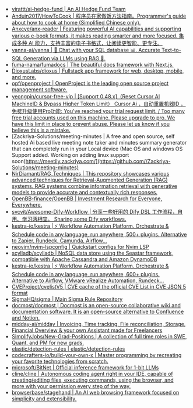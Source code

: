 + [virattt/ai-hedge-fund | An AI Hedge Fund Team](https://github.com//virattt/ai-hedge-fund)
+ [Anduin2017/HowToCook | 程序员在家做饭方法指南。Programmer's guide about how to cook at home (Simplified Chinese only).](https://github.com//Anduin2017/HowToCook)
+ [Anxcye/anx-reader | Featuring powerful AI capabilities and supporting various e-book formats, it makes reading smarter and more focused. 集成多种 AI 能力，支持丰富的电子书格式，让阅读更智能、更专注。](https://github.com//Anxcye/anx-reader)
+ [vanna-ai/vanna | 🤖 Chat with your SQL database 📊. Accurate Text-to-SQL Generation via LLMs using RAG 🔄.](https://github.com//vanna-ai/vanna)
+ [fuma-nama/fumadocs | The beautiful docs framework with Next.js.](https://github.com//fuma-nama/fumadocs)
+ [DioxusLabs/dioxus | Fullstack app framework for web, desktop, mobile, and more.](https://github.com//DioxusLabs/dioxus)
+ [opf/openproject | OpenProject is the leading open source project management software.](https://github.com//opf/openproject)
+ [yeongpin/cursor-free-vip | [Support 0.48.x]（Reset Cursor AI MachineID & Bypass Higher Token Limit） Cursor Ai ，自动重置机器ID ， 免费升级使用Pro功能: You've reached your trial request limit. / Too many free trial accounts used on this machine. Please upgrade to pro. We have this limit in place to prevent abuse. Please let us know if you believe this is a mistake.](https://github.com//yeongpin/cursor-free-vip)
+ [Zackriya-Solutions/meeting-minutes | A free and open source, self hosted Ai based live meeting note taker and minutes summary generator that can completely run in your Local device (Mac OS and windows OS Support added. Working on adding linux support soon)https://meetily.zackriya.com/](https://github.com//Zackriya-Solutions/meeting-minutes)
+ [NirDiamant/RAG_Techniques | This repository showcases various advanced techniques for Retrieval-Augmented Generation (RAG) systems. RAG systems combine information retrieval with generative models to provide accurate and contextually rich responses.](https://github.com//NirDiamant/RAG_Techniques)
+ [OpenBB-finance/OpenBB | Investment Research for Everyone, Everywhere.](https://github.com//OpenBB-finance/OpenBB)
+ [svcvit/Awesome-Dify-Workflow | 分享一些好用的 Dify DSL 工作流程，自用、学习两相宜。 Sharing some Dify workflows.](https://github.com//svcvit/Awesome-Dify-Workflow)
+ [kestra-io/kestra | ⚡ Workflow Automation Platform. Orchestrate & Schedule code in any language, run anywhere, 500+ plugins. Alternative to Zapier, Rundeck, Camunda, Airflow...](https://github.com//kestra-io/kestra)
+ [neovim/nvim-lspconfig | Quickstart configs for Nvim LSP](https://github.com//neovim/nvim-lspconfig)
+ [scylladb/scylladb | NoSQL data store using the Seastar framework, compatible with Apache Cassandra and Amazon DynamoDB](https://github.com//scylladb/scylladb)
+ [kestra-io/kestra | ⚡ Workflow Automation Platform. Orchestrate & Schedule code in any language, run anywhere, 600+ plugins. Alternative to Airflow, VMware vRealize Automation, Rundeck...](https://github.com//kestra-io/kestra)
+ [CVEProject/cvelistV5 | CVE cache of the official CVE List in CVE JSON 5 format](https://github.com//CVEProject/cvelistV5)
+ [SigmaHQ/sigma | Main Sigma Rule Repository](https://github.com//SigmaHQ/sigma)
+ [docmost/docmost | Docmost is an open-source collaborative wiki and documentation software. It is an open-source alternative to Confluence and Notion.](https://github.com//docmost/docmost)
+ [midday-ai/midday | Invoicing, Time tracking, File reconciliation, Storage, Financial Overview & your own Assistant made for Freelancers](https://github.com//midday-ai/midday)
+ [SimplifyJobs/New-Grad-Positions | A collection of full time roles in SWE, Quant, and PM for new grads.](https://github.com//SimplifyJobs/New-Grad-Positions)
+ [elastic/detection-rules | elastic/detection-rules](https://github.com//elastic/detection-rules)
+ [codecrafters-io/build-your-own-x | Master programming by recreating your favorite technologies from scratch.](https://github.com//codecrafters-io/build-your-own-x)
+ [microsoft/BitNet | Official inference framework for 1-bit LLMs](https://github.com//microsoft/BitNet)
+ [cline/cline | Autonomous coding agent right in your IDE, capable of creating/editing files, executing commands, using the browser, and more with your permission every step of the way.](https://github.com//cline/cline)
+ [browserbase/stagehand | An AI web browsing framework focused on simplicity and extensibility.](https://github.com//browserbase/stagehand)
